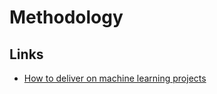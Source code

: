 # Methodology

## Links

-   [How to deliver on machine learning projects](https://blog.insightdatascience.com/how-to-deliver-on-machine-learning-projects-c8d82ce642b0)